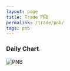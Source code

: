 ```yaml
---
layout: page
title: Trade PNB
permalink: /trade/pnb/
tags: pnb
---
```


### Daily Chart

![PNB](http://www.marketwatch.com/kaavio.Webhost/charts/big.chart?nosettings=1&symb=PNB&uf=7168&type=4&size=3&sid=10332587&style=1013&freq=1&time=8&ma=6&maval=20,50,200&lf=4&lf2=0&lf3=0&height=510&width=720&mocktick=1)
